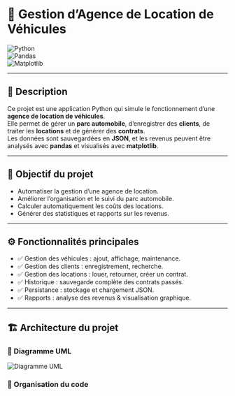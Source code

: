 # 🚗 Gestion d’Agence de Location de Véhicules

![Python](https://img.shields.io/badge/Python-3.12-blue?logo=python)  
![Pandas](https://img.shields.io/badge/Library-pandas-yellow?logo=pandas)  
![Matplotlib](https://img.shields.io/badge/Library-matplotlib-orange?logo=plotly)  

---

## 📌 Description
Ce projet est une application Python qui simule le fonctionnement d’une **agence de location de véhicules**.  
Elle permet de gérer un **parc automobile**, d’enregistrer des **clients**, de traiter les **locations** et de générer des **contrats**.  
Les données sont sauvegardées en **JSON**, et les revenus peuvent être analysés avec **pandas** et visualisés avec **matplotlib**.

---

## 🎯 Objectif du projet
- Automatiser la gestion d’une agence de location.  
- Améliorer l’organisation et le suivi du parc automobile.  
- Calculer automatiquement les coûts des locations.  
- Générer des statistiques et rapports sur les revenus.  

---

## ⚙️ Fonctionnalités principales
- ✅ Gestion des véhicules : ajout, affichage, maintenance.  
- ✅ Gestion des clients : enregistrement, recherche.  
- ✅ Gestion des locations : louer, retourner, créer un contrat.  
- ✅ Historique : sauvegarde complète des contrats passés.  
- ✅ Persistance : stockage et chargement JSON.  
- ✅ Rapports : analyse des revenus & visualisation graphique.  

---

## 🏗️ Architecture du projet

### 📌 Diagramme UML
![Diagramme UML](./uml_diagram.png)

### 📂 Organisation du code
